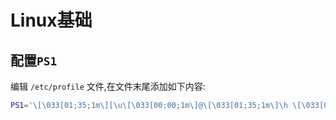 # Linux基础

## 配置`PS1`
编辑 `/etc/profile` 文件,在文件末尾添加如下内容:
```bash
PS1='\[\033[01;35;1m\][\u\[\033[00;00;1m\]@\[\033[01;35;1m\]\h \[\033[01;37;1m\]\W\[\033[01;35;1m\]]\$\[\e[m\] '
```
